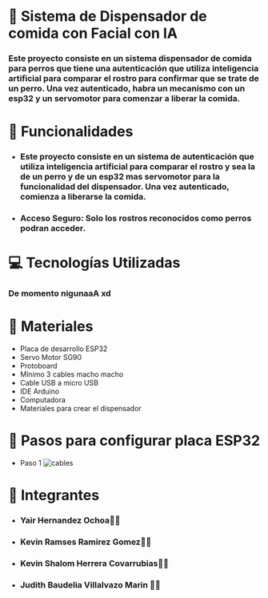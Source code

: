 # 🔐 Sistema de Dispensador de comida con Facial con IA
### Este proyecto consiste en un sistema dispensador de comida para perros que tiene una autenticación que utiliza inteligencia artificial para comparar el rostro para confirmar que se trate de un perro. Una vez autenticado, habra un mecanismo con un esp32 y un servomotor para comenzar a liberar la comida.

# 🚀 Funcionalidades
- ### Este proyecto consiste en un sistema de autenticación que utiliza inteligencia artificial para comparar el rostro y sea la de un perro y de un esp32 mas servomotor para la funcionalidad del dispensador. Una vez autenticado, comienza a liberarse la comida.
- ### Acceso Seguro: Solo los rostros reconocidos como perros podran acceder.
# 💻 Tecnologías Utilizadas
### De momento nigunaaA xd 

# 🧩 Materiales
* Placa de desarrollo ESP32
* Servo Motor SG90
* Protoboard
* Mínimo 3 cables macho macho
* Cable USB a micro USB
* IDE Arduino
* Computadora
* Materiales para crear el dispensador

# 🧩 Pasos para configurar placa ESP32
* Paso 1
![cables](https://github.com/yairhdz24/Detector_Image/assets/157530840/d801fca0-5481-4aff-9f99-2fbe034b93f7)

# 👥 Integrantes
- ### Yair Hernandez Ochoa🧑‍💻
- ### Kevin Ramses Ramirez Gomez🧑‍💼
- ### Kevin Shalom Herrera Covarrubias🧑‍💼
- ### Judith Baudelia Villalvazo Marin 👩‍💻
